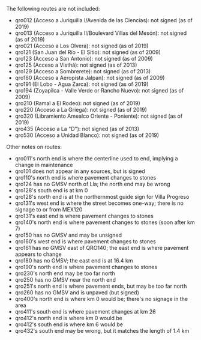 The following routes are not included:
* qro012 (Acceso a Juriquilla I/Avenida de las Ciencias): not signed (as of 2019)
* qro013 (Acceso a Juriquilla II/Boulevard Villas del Mesón): not signed (as of 2019)
* qro021 (Acceso a Los Olvera): not signed (as of 2019)
* qro121 (San Juan del Río - El Sitio): not signed (as of 2009)
* qro123 (Acceso a San Antonio): not signed (as of 2009)
* qro125 (Acceso a Visthá): not signed (as of 2013)
* qro129 (Acceso a Sombrerete): not signed (as of 2013)
* qro160 (Acceso a Aeropista Jalpan): not signed (as of 2009)
* qro191 (El Lobo - Agua Zarca): not signed (as of 2019)
* qro194 (Zoyapilca - Valle Verde or Rancho Nuevo): not signed (as of 2009)
* qro210 (Ramal a El Rodeo): not signed (as of 2019)
* qro220 (Acceso a La Griega): not signed (as of 2019)
* qro320 (Libramiento Amealco Oriente - Poniente): not signed (as of 2019)
* qro435 (Acceso a La "D"): not signed (as of 2013)
* qro530 (Acceso a Unidad Blanco): not signed (as of 2019)

Other notes on routes:
* qro011's north end is where the centerline used to end, implying a change in maintenance
* qro101 does not appear in any sources, but is signed
* qro110's north end is where pavement changes to stones
* qro124 has no GMSV north of Lla; the north end may be wrong
* qro128's south end is at km 0
* qro128's north end is at the northernmost guide sign for Villa Progreso
* qro131's west end is where the street becomes one-way; there is no signage to or from MEX120
* qro131's east end is where pavement changes to stones
* qro140's north end is where pavement changes to stones (soon after km 7)
* qro150 has no GMSV and may be unsigned
* qro160's west end is where pavement changes to stones
* qro161 has no GMSV east of QRO140; the east end is where pavement appears to change
* qro180 has no GMSV; the east end is at 16.4 km
* qro190's north end is where pavement changes to stones
* qro230's north end may be too far north
* qro250 has no GMSV near the north end
* qro251's north end is where pavement ends, but may be too far north
* qro260 has no GMSV and is unpaved (but signed)
* qro400's north end is where km 0 would be; there's no signage in the area
* qro411's south end is where pavement changes at km 26
* qro412's north end is where km 0 would be
* qro412's south end is where km 6 would be
* qro432's south end may be wrong, but it matches the length of 1.4 km
